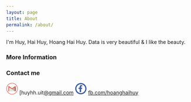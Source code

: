 ```yaml
---
layout: page
title: About
permalink: /about/
---
```


I'm Huy, Hai Huy, Hoang Hai Huy.
Data is very beautiful & I like the beauty.

### More Information



### Contact me

![GitHub Logo](/images/gmail.png) [huyhh.uit[@gmail.com](mailto:huyhh.uit@gmail.com)
![GitHub Logo](/images/facebook.png) [fb.com/hoanghaihuy](https://www.fb.com/hoanghaihuy)
